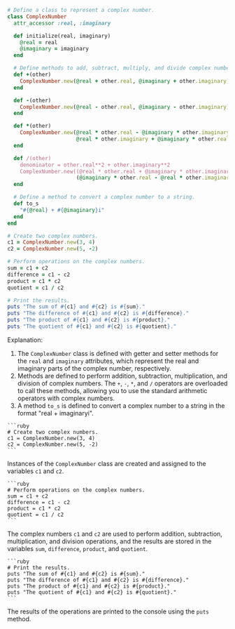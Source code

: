 ```ruby
# Define a class to represent a complex number.
class ComplexNumber
  attr_accessor :real, :imaginary

  def initialize(real, imaginary)
    @real = real
    @imaginary = imaginary
  end

  # Define methods to add, subtract, multiply, and divide complex numbers.
  def +(other)
    ComplexNumber.new(@real + other.real, @imaginary + other.imaginary)
  end

  def -(other)
    ComplexNumber.new(@real - other.real, @imaginary - other.imaginary)
  end

  def *(other)
    ComplexNumber.new(@real * other.real - @imaginary * other.imaginary,
                      @real * other.imaginary + @imaginary * other.real)
  end

  def /(other)
    denominator = other.real**2 + other.imaginary**2
    ComplexNumber.new((@real * other.real + @imaginary * other.imaginary) / denominator,
                      (@imaginary * other.real - @real * other.imaginary) / denominator)
  end

  # Define a method to convert a complex number to a string.
  def to_s
    "#{@real} + #{@imaginary}i"
  end
end

# Create two complex numbers.
c1 = ComplexNumber.new(3, 4)
c2 = ComplexNumber.new(5, -2)

# Perform operations on the complex numbers.
sum = c1 + c2
difference = c1 - c2
product = c1 * c2
quotient = c1 / c2

# Print the results.
puts "The sum of #{c1} and #{c2} is #{sum}."
puts "The difference of #{c1} and #{c2} is #{difference}."
puts "The product of #{c1} and #{c2} is #{product}."
puts "The quotient of #{c1} and #{c2} is #{quotient}."
```

Explanation:

1. The `ComplexNumber` class is defined with getter and setter methods for the `real` and `imaginary` attributes, which represent the real and imaginary parts of the complex number, respectively.
2. Methods are defined to perform addition, subtraction, multiplication, and division of complex numbers. The `+`, `-`, `*`, and `/` operators are overloaded to call these methods, allowing you to use the standard arithmetic operators with complex numbers.
3. A method `to_s` is defined to convert a complex number to a string in the format "real + imaginaryi".

~~~
```ruby
# Create two complex numbers.
c1 = ComplexNumber.new(3, 4)
c2 = ComplexNumber.new(5, -2)
```
~~~

Instances of the `ComplexNumber` class are created and assigned to the variables `c1` and `c2`.

~~~
```ruby
# Perform operations on the complex numbers.
sum = c1 + c2
difference = c1 - c2
product = c1 * c2
quotient = c1 / c2
```
~~~

The complex numbers `c1` and `c2` are used to perform addition, subtraction, multiplication, and division operations, and the results are stored in the variables `sum`, `difference`, `product`, and `quotient`.

~~~
```ruby
# Print the results.
puts "The sum of #{c1} and #{c2} is #{sum}."
puts "The difference of #{c1} and #{c2} is #{difference}."
puts "The product of #{c1} and #{c2} is #{product}."
puts "The quotient of #{c1} and #{c2} is #{quotient}."
```
~~~

The results of the operations are printed to the console using the `puts` method.